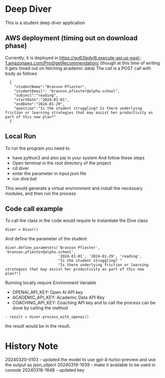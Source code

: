 # Deep Diver

This is a student deep diver application
## AWS deployment (timing out on download phase)
Currently, it is deployed in https://go63ledyl6.execute-api.us-east-1.amazonaws.com/Prod/getRecommendation/ (though at this time of writing it gets timed out on fetching academic data)
The call is a POST call with body as follows
```
  {
    "studentName":"Branson Pfiester",
    "studentEmail": "branson.pfiester@alpha.school",
    "subject":"reading",
    "startDate":"2024-01-01",
    "endDate":"2024-01-29",
    "question":"Is the student struggling? Is there underlying friction or learning strategies that may assist her productivity as part of this new plan?"
  }
```
## Local Run

To run the program you need to
- have python3 and also pip in your system
And follow these steps
- Open terminal in the root directory of the project
- cd diver
- enter the parameter in *input.json* file
- run dive.bat

This would generate a virtual environment and install the necessary modules, and then run the process 

## Code call example 
To call the class in the code would require to instantiate the Dive class
```
diver = Diver()
```
And define the parameter of the student
```
diver.define_parameters('Branson Pfiester', 'branson.pfiester@alpha.school',
                        '2024-01-01', '2024-01-29', 'reading',
                        "Is the student struggling? "
                        "Is there underlying friction or learning strategies that may assist her productivity as part of this new plan?")
```
Running locally require Environment Variable 
- OPENAI_API_KEY: Open AI API key
- ACADEMIC_API_KEY: Academic Data API Key
- COACHING_API_KEY: Coaching API key
and to call the process can be done by calling the method
```
- result = diver.process_with_openai()
```
the result would be in the result. 

# History Note
20240320-0103 - updated the model to use gpt-4-turbo-preview and use the output as json_object
20240319-1939 - make it available to be used in console
20240318-1648 - updated key
